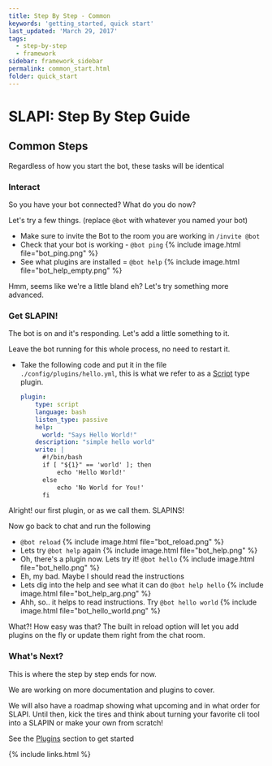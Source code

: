 ```yaml
---
title: Step By Step - Common
keywords: 'getting_started, quick start'
last_updated: 'March 29, 2017'
tags:
  - step-by-step
  - framework
sidebar: framework_sidebar
permalink: common_start.html
folder: quick_start
---
```


# SLAPI: Step By Step Guide

## Common Steps

Regardless of how you start the bot, these tasks will be identical

### Interact

So you have your bot connected? What do you do now?

Let's try a few things. (replace `@bot` with whatever you named your bot)

-   Make sure to invite the Bot to the room you are working in `/invite @bot`
-   Check that your bot is working - `@bot ping`
    {% include image.html file="bot_ping.png" %}
-   See what plugins are installed = `@bot help`
    {% include image.html file="bot_help_empty.png" %}

Hmm, seems like we're a little bland eh? Let's try something more advanced.

### Get SLAPIN!

The bot is on and it's responding. Let's add a little something to it.

Leave the bot running for this whole process, no need to restart it.

-   Take the following code and put it in the file `./config/plugins/hello.yml`, this is what we refer to as a [Script](https://imperiallabs.github.io/plugins_script.html) type plugin.

    ```yaml
    plugin:
        type: script
        language: bash
        listen_type: passive
        help:
          world: "Says Hello World!"
        description: "simple hello world"
        write: |
          #!/bin/bash
          if [ "${1}" == 'world' ]; then
              echo 'Hello World!'
          else
              echo 'No World for You!'
          fi
    ```

Alright! our first plugin, or as we call them. SLAPINS!

Now go back to chat and run the following

-   `@bot reload`
    {% include image.html file="bot_reload.png" %}
-   Lets try `@bot help` again
    {% include image.html file="bot_help.png" %}
-   Oh, there's a plugin now. Lets try it! `@bot hello`
    {% include image.html file="bot_hello.png" %}
-   Eh, my bad. Maybe I should read the instructions
-   Lets dig into the help and see what it can do `@bot help hello`
    {% include image.html file="bot_help_arg.png" %}
-   Ahh, so.. it helps to read instructions. Try `@bot hello world`
    {% include image.html file="bot_hello_world.png" %}

What?! How easy was that? The built in reload option will let you add plugins on the fly or update them right from the chat room.

### What's Next?

This is where the step by step ends for now.

We are working on more documentation and plugins to cover.

We will also have a roadmap showing what upcoming and in what order for SLAPI. Until then, kick the tires and think about turning your favorite cli tool into a SLAPIN or make your own from scratch!

See the [Plugins](https://imperiallabs.github.io/plugins_landing.html) section to get started

{% include links.html %}
